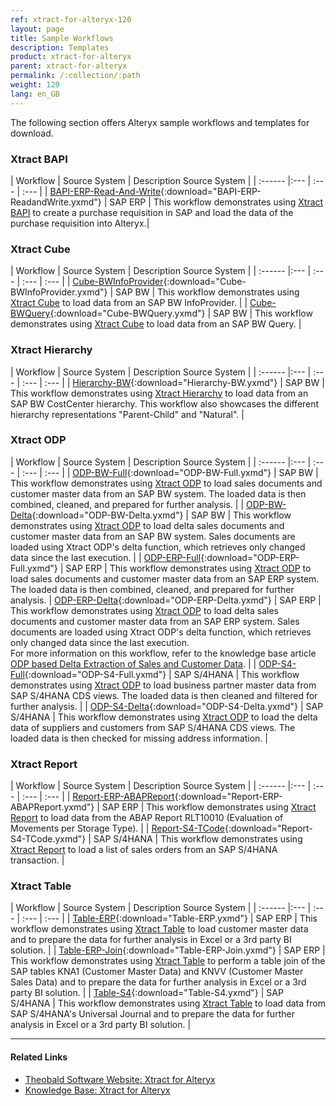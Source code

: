 ```yaml
---
ref: xtract-for-alteryx-120
layout: page
title: Sample Workflows
description: Templates
product: xtract-for-alteryx
parent: xtract-for-alteryx
permalink: /:collection/:path
weight: 120
lang: en_GB
---
```


The following section offers Alteryx sample workflows and templates for download.


### Xtract BAPI


| Workflow | Source System | Description Source System |
| :------ |:--- | :--- | :--- |
| [BAPI-ERP-Read-And-Write](/docs/alteryx-workflows/BAPI-ERP-ReadandWrite.yxmd){:download="BAPI-ERP-ReadandWrite.yxmd"}  | SAP ERP | This workflow demonstrates using [Xtract BAPI](./bapi) to create a purchase requisition in SAP and load the data of the purchase requisition into Alteryx.|

### Xtract Cube

| Workflow | Source System  | Description Source System |
| :------ |:--- | :--- | :--- | :--- |
| [Cube-BWInfoProvider](/docs/alteryx-workflows/Cube-BWInfoProvider.yxmd){:download="Cube-BWInfoProvider.yxmd"}  | SAP BW | This workflow demonstrates using [Xtract Cube](./bw-cube) to load data from an SAP BW InfoProvider. |
| [Cube-BWQuery](/docs/alteryx-workflows/Cube-BWQuery.yxmd){:download="Cube-BWQuery.yxmd"}  | SAP BW | This workflow demonstrates using [Xtract Cube](./bw-cube) to load data from an SAP BW Query. |

### Xtract Hierarchy

| Workflow | Source System  | Description Source System |
| :------ |:--- | :--- | :--- | :--- |
| [Hierarchy-BW](/docs/alteryx-workflows/Hierarchy-BW.yxmd){:download="Hierarchy-BW.yxmd"}  | SAP BW | This workflow demonstrates using [Xtract Hierarchy](./hierarchy) to load data from an SAP BW CostCenter hierarchy. This workflow also showcases the different hierarchy representations "Parent-Child" and "Natural".  |

### Xtract ODP

| Workflow  | Source System  | Description Source System |
| :------ |:--- | :--- | :--- | :--- |
| [ODP-BW-Full](/docs/alteryx-workflows/ODP-BW-Full.yxmd){:download="ODP-BW-Full.yxmd"}  | SAP BW | This workflow demonstrates using [Xtract ODP](./odp) to load sales documents and customer master data from an SAP BW system. The loaded data is then combined, cleaned, and prepared for further analysis. |
| [ODP-BW-Delta](/docs/alteryx-workflows/ODP-BW-Delta.yxmd){:download="ODP-BW-Delta.yxmd"}  | SAP BW | This workflow demonstrates using [Xtract ODP](./odp) to load delta sales documents and customer master data from an SAP BW system. Sales documents are loaded using Xtract ODP's delta function, which retrieves only changed data since the last execution. |
| [ODP-ERP-Full](/docs/alteryx-workflows/ODP-ERP-Full.yxmd){:download="ODP-ERP-Full.yxmd"}  |  SAP ERP | This workflow demonstrates using [Xtract ODP](./odp) to load sales documents and customer master data from an SAP ERP system. The loaded data is then combined, cleaned, and prepared for further analysis.
| [ODP-ERP-Delta](/docs/alteryx-workflows/ODP-ERP-Delta.yxmd){:download="ODP-ERP-Delta.yxmd"}  | SAP ERP | This workflow demonstrates using [Xtract ODP](./odp) to load delta sales documents and customer master data from an SAP ERP system. Sales documents are loaded using Xtract ODP's delta function, which retrieves only changed data since the last execution. <br> For more information on this workflow, refer to the knowledge base article [ODP based Delta Extraction of Sales and Customer Data](https://kb.theobald-software.com/xtract-for-alteryx/ODP-based.delta-extraction-of-sales-data).  |
| [ODP-S4-Full](/docs/alteryx-workflows/ODP-S4-Full.yxmd){:download="ODP-S4-Full.yxmd"}  | SAP S/4HANA | This workflow demonstrates using [Xtract ODP](./odp) to load business partner master data from SAP S/4HANA CDS views. The loaded data is then cleaned and filtered for further analysis. |
| [ODP-S4-Delta](/docs/alteryx-workflows/ODP-S4-Delta.yxmd){:download="ODP-S4-Delta.yxmd"}  | SAP S/4HANA | This workflow demonstrates using [Xtract ODP](./odp) to load the delta data of suppliers and customers from SAP S/4HANA CDS views. The loaded data is then checked for missing address information. |

### Xtract Report

| Workflow  | Source System  | Description Source System |
| :------ |:--- | :--- | :--- | :--- |
| [Report-ERP-ABAPReport](/docs/alteryx-workflows/Report-ERP-ABAPReport.yxmd){:download="Report-ERP-ABAPReport.yxmd"}  | SAP ERP | This workflow demonstrates using [Xtract Report](./reports) to load data from the ABAP Report RLT10010 (Evaluation of Movements per Storage Type). |
| [Report-S4-TCode](/docs/alteryx-workflows/Report-S4-TCode.yxmd){:download="Report-S4-TCode.yxmd"}  | SAP S/4HANA | This workflow demonstrates using [Xtract Report](./reports) to load a list of sales orders from an SAP S/4HANA transaction. |

### Xtract Table

| Workflow | Source System  | Description Source System |
| :------ |:--- | :--- | :--- | :--- |
| [Table-ERP](/docs/alteryx-workflows/Table-ERP.yxmd){:download="Table-ERP.yxmd"}  | SAP ERP | This workflow demonstrates using [Xtract Table](./table) to load customer master data and to prepare the data for further analysis in Excel or a 3rd party BI solution. |
| [Table-ERP-Join](/docs/alteryx-workflows/Table-ERP-Join.yxmd){:download="Table-ERP-Join.yxmd"}  | SAP ERP | This workflow demonstrates using [Xtract Table](./table) to perform a table join of the SAP tables KNA1 (Customer Master Data) and KNVV (Customer Master Sales Data) and to prepare the data for further analysis in Excel or a 3rd party BI solution. |
| [Table-S4](/docs/alteryx-workflows/Table-S4.yxmd){:download="Table-S4.yxmd"}  | SAP S/4HANA | This workflow demonstrates using [Xtract Table](./table) to load data from SAP S/4HANA's Universal Journal and to prepare the data for further analysis in Excel or a 3rd party BI solution. |

<!---Alternatives:

| Workflow | Source System | SAP Object | Description |
| :------ |:--- | :--- | :--- | :--- |
| [BAPI-ERP-Dynamic-Read-With-Macro](/docs/alteryx-workflows/BAPI-ERP-DynamicReadWithMacro.yxzp){:download="BAPI-ERP-DynamicReadWithMacro.yxzp"}  | SAP ERP | `BAPI_REQUISITION_GETDETAIL` | This workflow demonstrates using [Xtract BAPI](./bapi) component with dynamic import parameters to load multiple rows of data from SAP. This workflow includes an Alteryx batch macro for parameterization. |
| [BAPI-ERP-Dynamic-Write](/docs/alteryx-workflows/BAPI-ERP-DynamicWrite.yxmd){:download="BAPI-ERP-DynamicWrite.yxmd"}  | SAP ERP | `BAPI_REQUISITION_CREATE` | This workflow demonstrates using [Xtract BAPI](./bapi) component with dynamic table parameters to write data to SAP. |
| [BAPI-ERP-Read-Write-With-Macro](/docs/alteryx-workflows/BAPI-ERP-ReadAndWriteWithMacro.yxzp){:download="BAPI-ERP-ReadAndWriteWithMacro.yxzp"}  | SAP ERP | `BAPI_REQUISITION_CREATE` | This workflow demonstrates using [Xtract BAPI](./bapi) component to create a purchase requisition in SAP and how to load the data of the purchase requisition into Alteryx.|
| [Cube-BWInfoProvider](/docs/alteryx-workflows/Cube-BWInfoProvider.yxmd){:download="Cube-BWInfoProvider.yxmd"}  | SAP BW | `$0D_DECU` (SAP Demo Cube) | This workflow demonstrates using [Xtract Cube](./bw-cube) component to load data from an SAP BW InfoProvider. |
| [Cube-BWQuery](/docs/alteryx-workflows/Cube-BWQuery.yxmd){:download="Cube-BWQuery.yxmd"}  | SAP BW | `0D_DECU/ZZ_D_DECU_Q0011` (Custom Query) | This workflow demonstrates using [Xtract Cube](./bw-cube) component to load data from an SAP BW Query. |
| [Hierarchy-BW](/docs/alteryx-workflows/Hierarchy-BW.yxmd){:download="Hierarchy-BW.yxmd"}  | SAP BW | `A0000001` (0COSTCENTER) | This workflow demonstrates using [Xtract Hierarchy](./hierarchy) component to load data from a CostCenter hierarchy. This workflow also showcases the different hierarchy representations "Parent-Child" and "Natural".  |
| [ODP-BW-Full](/docs/alteryx-workflows/ODP-BW-Full.yxmd){:download="ODP-BW-Full.yxmd"}  | SAP BW |  `/IMO/SD_D10$F`	(Sales Document Header Data) <br>`0CUSTOMER$P` (Customer number) | This workflow demonstrates using [Xtract ODP](./odp) component to load sales documents and customer master data from an SAP BW system. The loaded data is then combined, cleaned, and prepared for further analysis. |
| [ODP-BW-Delta](/docs/alteryx-workflows/ODP-BW-Delta.yxmd){:download="ODP-BW-Delta.yxmd"}  | SAP BW | `/IMO/SD_D10$F`	(Sales Document Header Data) <br>`0CUSTOMER$P` (Customer number) | This workflow demonstrates using [Xtract ODP](./odp) component to load delta sales documents and customer master data from an SAP BW system. The sales documents are loaded using the delta function of Xtract ODP that only returns data that has been changed since the last execution. |
| [ODP-ERP-Full](/docs/alteryx-workflows/ODP-ERP-Full.yxmd){:download="ODP-ERP-Full.yxmd"}  | SAP ERP |  `2LIS_11_VAITM` (Sales Document Item Data) <br>`0CUSTOMER_ATTR` (Customer number) | This workflow demonstrates using [Xtract ODP](./odp) component to load sales documents and customer master data from an SAP ERP system. The loaded data is then combined, cleaned, and prepared for further analysis.
| [ODP-ERP-Delta](/docs/alteryx-workflows/ODP-ERP-Delta.yxmd){:download="ODP-ERP-Delta.yxmd"}  | SAP ERP | `2LIS_11_VAITM`	(Sales Document Item Data) <br>`0CUSTOMER_ATTR` (Customer number) | This workflow demonstrates using [Xtract ODP](./odp) component to load sales documents and customer master data from an SAP ERP system. The sales documents are loaded using the delta function of Xtract ODP that only returns data that has been changed since the last execution. <br> For more information on this workflow, refer to the knowledge base article [ODP based Delta Extraction of Sales and Customer Data](https://kb.theobald-software.com/xtract-for-alteryx/ODP-based.delta-extraction-of-sales-data).  |
| [ODP-S4-Full](/docs/alteryx-workflows/ODP-S4-Full.yxmd){:download="ODP-S4-Full.yxmd"}  | SAP S/4HANA | `IBUSINESSPARTNER$P` (Business Partner) | This workflow demonstrates using [Xtract ODP](./odp) component to load business partner master data from SAP S/4HANA CDS views. The loaded data is then cleansed and filtered for further analysis. |
| [ODP-S4-Delta](/docs/alteryx-workflows/ODP-S4-Delta.yxmd){:download="ODP-S4-Delta.yxmd"}  | SAP S/4HANA | `I_CUSTOMER_CDS$P` (Customer) <br>`I_SUPPLIER_CDS$P` (Supplier) | This workflow demonstrates using [Xtract ODP](./odp) component to load the delta data of suppliers and customers  from SAP S/4HANA CDS views. The loaded data is then checked for missing address information. |
| [Report-ERP-ABAPReport](/docs/alteryx-workflows/Report-ERP-ABAPReport.yxmd){:download="Report-ERP-ABAPReport.yxmd"}  | SAP ERP | `RLT10010` (Evaluation of Movements per Storage Type) | This workflow demonstrates using [Xtract Report](./reports) component to load data from the ABAP Report RLT10010 (Evaluation of Movements per Storage Type). |
| [Report-S4-TCode](/docs/alteryx-workflows/Report-S4-TCode.yxmd){:download="Report-S4-TCode.yxmd"}  | SAP S/4HANA |  `SD_SALES_DOCUMENT_VIEW` (List of Sales Orders) | This workflow demonstrates using [Xtract Report](./reports) component to load a list of sales orders from an SAP S/4HANA transaction. |
| [Table-ERP](/docs/alteryx-workflows/Table-ERP.yxmd){:download="Table-ERP.yxmd"}  | SAP ERP |  `KNA1` (General Data in Customer Master) | This workflow demonstrates using [Xtract Table](./table) component to load customer master data and how to prepare the data for further analysis in Excel or a 3rd party BI solution. |
| [Table-ERP-Join](/docs/alteryx-workflows/Table-ERP-Join.yxmd){:download="Table-ERP-Join.yxmd"}  | SAP ERP | `KNA1`	(General Data in Customer Master) <br>`KNVV` (Customer Master Sales Data) | This workflow demonstrates using [Xtract Table](./table) component to perform a table join of the SAP tables KNA1 (Customer Master Data) and KNVV (Customer Master Sales Data) and how to prepare the data for further analysis in Excel or a 3rd party BI solution. |
| [Table-S4](/docs/alteryx-workflows/Table-S4.yxmd){:download="Table-S4.yxmd"}  | SAP S/4HANA | `ACDOCA` (Universal Journal Entry Line Items) | This workflow demonstrates using [Xtract Table](./table) component to load data from SAP's Universal Journal and how to prepare the data for further analysis in Excel or a 3rd party BI solution. |


| Workflow |  Description |
| :------ |:--- | :--- | 
| [BAPI-ERP-Dynamic-Read-With-Macro](/docs/alteryx-workflows/BAPI-ERP-DynamicReadWithMacro.yxzp){:download="BAPI-ERP-DynamicReadWithMacro.yxzp"}  | This workflow demonstrates using [Xtract BAPI](./bapi) component with dynamic import parameters to load multiple rows of data from an SAP ERP system. This workflow includes an Alteryx batch macro for parameterization.<br>SAP Objects: `BAPI_REQUISITION_GETDETAIL`. |
| [BAPI-ERP-Dynamic-Write](/docs/alteryx-workflows/BAPI-ERP-DynamicWrite.yxmd){:download="BAPI-ERP-DynamicWrite.yxmd"}  | This workflow demonstrates using [Xtract BAPI](./bapi) component with dynamic table parameters to write data to an SAP ERP system. <br>SAP Objects: `BAPI_REQUISITION_CREATE`.|
| [BAPI-ERP-Read-Write-With-Macro](/docs/alteryx-workflows/BAPI-ERP-ReadAndWriteWithMacro.yxzp){:download="BAPI-ERP-ReadAndWriteWithMacro.yxzp"}  | This workflow demonstrates using [Xtract BAPI](./bapi) component to create a purchase requisition in an SAP ERP system and how to load the data of the purchase requisition into Alteryx. <br>SAP Objects: `BAPI_REQUISITION_CREATE`.|
| [Cube-BWInfoProvider](/docs/alteryx-workflows/Cube-BWInfoProvider.yxmd){:download="Cube-BWInfoProvider.yxmd"}  | This workflow demonstrates using [Xtract Cube](./bw-cube) component to load data from an SAP BW InfoProvider. <br>SAP Objects: `$0D_DECU` (SAP Demo Cube).|
| [Cube-BWQuery](/docs/alteryx-workflows/Cube-BWQuery.yxmd){:download="Cube-BWQuery.yxmd"}  | This workflow demonstrates using [Xtract Cube](./bw-cube) component to load data from an SAP BW Query. <br>SAP Objects: `0D_DECU/ZZ_D_DECU_Q0011` (Custom Query). |
| [Hierarchy-BW](/docs/alteryx-workflows/Hierarchy-BW.yxmd){:download="Hierarchy-BW.yxmd"}  | This workflow demonstrates using [Xtract Hierarchy](./hierarchy) component to load data from an SAP BW CostCenter hierarchy. This workflow also showcases the different hierarchy representations "Parent-Child" and "Natural". <br>SAP Objects: `A0000001` (0COSTCENTER).|
| [ODP-BW-Full](/docs/alteryx-workflows/ODP-BW-Full.yxmd){:download="ODP-BW-Full.yxmd"}  | This workflow demonstrates using [Xtract ODP](./odp) component to load sales documents and customer master data from an SAP BW system. The loaded data is then combined, cleaned, and prepared for further analysis. <br>SAP Objects: `/IMO/SD_D10$F` (Sales Document Header Data) & `0CUSTOMER$P` (Customer number).|
| [ODP-BW-Delta](/docs/alteryx-workflows/ODP-BW-Delta.yxmd){:download="ODP-BW-Delta.yxmd"}  | This workflow demonstrates using [Xtract ODP](./odp) component to load delta sales documents and customer master data from an SAP BW system. The sales documents are loaded using the delta function of Xtract ODP that only returns data that has been changed since the last execution. <br>SAP Objects: `/IMO/SD_D10$F` (Sales Document Header Data) & `0CUSTOMER$P` (Customer number). |
| [ODP-ERP-Full](/docs/alteryx-workflows/ODP-ERP-Full.yxmd){:download="ODP-ERP-Full.yxmd"}  |  This workflow demonstrates using [Xtract ODP](./odp) component to load sales documents and customer master data from an SAP ERP system. The loaded data is then combined, cleaned, and prepared for further analysis. <br>SAP Objects: `2LIS_11_VAITM` (Sales Document Item Data) & `0CUSTOMER_ATTR` (Customer number). |
| [ODP-ERP-Delta](/docs/alteryx-workflows/ODP-ERP-Delta.yxmd){:download="ODP-ERP-Delta.yxmd"}  | This workflow demonstrates using [Xtract ODP](./odp) component to load sales documents and customer master data from an SAP ERP system. The sales documents are loaded using the delta function of Xtract ODP that only returns data that has been changed since the last execution. <br>SAP Objects: `2LIS_11_VAITM` (Sales Document Item Data) & `0CUSTOMER_ATTR` (Customer number). <br> For more information on this workflow, refer to the knowledge base article [ODP based Delta Extraction of Sales and Customer Data](https://kb.theobald-software.com/xtract-for-alteryx/ODP-based.delta-extraction-of-sales-data).  |
| [ODP-S4-Full](/docs/alteryx-workflows/ODP-S4-Full.yxmd){:download="ODP-S4-Full.yxmd"}  | This workflow demonstrates using [Xtract ODP](./odp) component to load business partner master data from SAP S/4HANA CDS views. The loaded data is then cleansed and filtered for further analysis. <br>SAP Objects: `IBUSINESSPARTNER$P` (Business Partner).|
| [ODP-S4-Delta](/docs/alteryx-workflows/ODP-S4-Delta.yxmd){:download="ODP-S4-Delta.yxmd"}  | This workflow demonstrates using [Xtract ODP](./odp) component to the delta data of suppliers and customers from SAP S/4HANA CDS views. The loaded data is then checked for missing address information. <br>SAP Objects: `I_CUSTOMER_CDS$P` (Customer) & `I_SUPPLIER_CDS$P` (Supplier). |
| [Report-ERP-ABAPReport](/docs/alteryx-workflows/Report-ERP-ABAPReport.yxmd){:download="Report-ERP-ABAPReport.yxmd"}  | This workflow demonstrates using [Xtract Report](./reports) component to load data from the SAP ERP ABAP Report RLT10010. <br>SAP Objects: `RLT10010` (Evaluation of Movements per Storage Type). |
| [Report-S4-TCode](/docs/alteryx-workflows/Report-S4-TCode.yxmd){:download="Report-S4-TCode.yxmd"}  | This workflow demonstrates using [Xtract Report](./reports) component to load a list of sales orders from an SAP S/4HANA transaction. <br>SAP Objects: `SD_SALES_DOCUMENT_VIEW` (List of Sales Orders). |
| [Table-ERP](/docs/alteryx-workflows/Table-ERP.yxmd){:download="Table-ERP.yxmd"}  | This workflow demonstrates using [Xtract Table](./table) component to load customer master data from an SAP ERP system and how to prepare the data for further analysis in Excel or a 3rd party BI solution. <br>SAP Objects: `KNA1` (General Data in Customer Master). |
| [Table-ERP-Join](/docs/alteryx-workflows/Table-ERP-Join.yxmd){:download="Table-ERP-Join.yxmd"}  | This workflow demonstrates using [Xtract Table](./table) component to perform a table join of the SAP ERP tables KNA1 (Customer Master Data) and KNVV (Customer Master Sales Data) and how to prepare the data for further analysis in Excel or a 3rd party BI solution. <br>SAP Objects: `KNA1` (General Data in Customer Master) & `KNVV` (Customer Master Sales Data).|
| [Table-S4](/docs/alteryx-workflows/Table-S4.yxmd){:download="Table-S4.yxmd"}  | This workflow demonstrates using [Xtract Table](./table) component to load data from SAP S/4HANA's Universal Journal and how to prepare the data for further analysis in Excel or a 3rd party BI solution. <br>SAP Objects: `ACDOCA` (Universal Journal Entry Line Items).|
-->

******
#### Related Links
- [Theobald Software Website: Xtract for Alteryx](https://theobald-software.com/xtract-for-alteryx/)
- [Knowledge Base: Xtract for Alteryx](https://kb.theobald-software.com/xtract-for-alteryx)